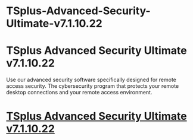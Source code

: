 # TSplus-Advanced-Security-Ultimate-v7.1.10.22
# TSplus Advanced Security Ultimate v7.1.10.22

Use our advanced security software specifically designed for remote access security. The cybersecurity program that protects your remote desktop connections and your remote access environment.

# [TSplus Advanced Security Ultimate v7.1.10.22](https://developer.team/software/34924-tsplus-advanced-security-ultimate-v711022.html)
